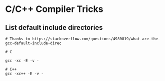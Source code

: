 # C/C++ Compiler Tricks

## List default include directories

```
# Thanks to https://stackoverflow.com/questions/4980819/what-are-the-gcc-default-include-direc

# C

gcc -xc -E -v -

# C++
gcc -xc++ -E -v -
```
